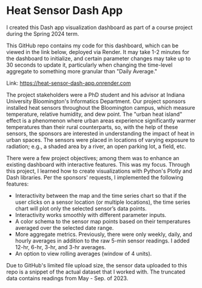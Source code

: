 # Heat Sensor Dash App

I created this Dash app visualization dashboard as part of a course project during the Spring 2024 term.

This GitHub repo contains my code for this dashboard, which can be viewed in the link below, deployed via Render. It may take 1-2 minutes for the dashboard to initialize, and certain parameter changes may take up to 30 seconds to update it, particularly when changing the time-level aggregate to something more granular than "Daily Average."

Link: https://heat-sensor-dash-app.onrender.com

The project stakeholders were a PhD student and his advisor at Indiana University Bloomington's Informatics Department. Our project sponsors installed heat sensors throughout the Bloomington campus, which measure temperature, relative humidity, and dew point. The "urban heat island" effect is a phenomenon where urban areas experience significantly warmer temperatures than their rural counterparts, so, with the help of these sensors, the sponsors are interested in understanding the impact of heat in urban spaces. The sensors were placed in locations of varying exposure to radiation; e.g., a shaded area by a river, an open parking lot, a field, etc.

There were a few project objectives; among them was to enhance an existing dashboard with interactive features. This was my focus. Through this project, I learned how to create visualizations with Python's Plotly and Dash libraries. Per the sponsors' requests, I implemented the following features:

- Interactivity between the map and the time series chart so that if the user clicks on a sensor location (or multiple locations), the time series chart will plot only the selected sensor’s data points.
- Interactivity works smoothly with different parameter inputs.
- A color schema to the sensor map points based on their temperatures averaged over the selected date range.
- More aggregate metrics. Previously, there were only weekly, daily, and hourly averages in addition to the raw 5-min sensor readings. I added 12-hr, 6-hr, 3-hr, and 3-hr averages.
- An option to view rolling averages (window of 4 units).

Due to GitHub's limited file upload size, the sensor data uploaded to this repo is a snippet of the actual dataset that I worked with. The truncated data contains readings from May - Sep. of 2023.
